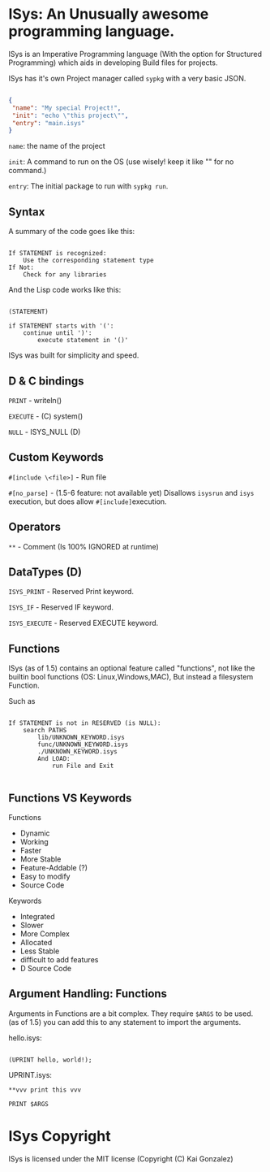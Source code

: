 # ISys: An Unusually awesome programming language.
ISys is an Imperative Programming language (With the option for Structured Programming) which aids in developing Build files for projects.

ISys has it's own Project manager called `sypkg` with a very basic JSON.

```json

{
 "name": "My special Project!",
 "init": "echo \"this project\"",
 "entry": "main.isys"
}

```

`name`: the name of the project

`init`: A command to run on the OS (use wisely! keep it like "" for no command.)

`entry`: The initial package to run with `sypkg run`.

## Syntax

A summary of the code goes like this:

```

If STATEMENT is recognized:
	Use the corresponding statement type
If Not:
	Check for any libraries

```

And the Lisp code works like this:

```

(STATEMENT)

if STATEMENT starts with '(':
	continue until ')':
		execute statement in '()'

```

ISys was built for simplicity and speed.

## D & C bindings

`PRINT` - writeln()

`EXECUTE` - (C) system()

`NULL` - ISYS_NULL (D)

## Custom Keywords

`#[include \<file>]` - Run file

`#[no_parse]` - (1.5-6 feature: not available yet) Disallows `isysrun` and `isys` execution, but does allow `#[include]`execution.

## Operators

`**` - Comment (Is 100% IGNORED at runtime)

## DataTypes (D)

`ISYS_PRINT` - Reserved Print keyword.

`ISYS_IF` - Reserved IF keyword.

`ISYS_EXECUTE` - Reserved EXECUTE keyword.

## Functions

ISys (as of 1.5) contains an optional feature called "functions", not like the
builtin bool functions (OS: Linux,Windows,MAC), But instead a filesystem Function.

Such as

```

If STATEMENT is not in RESERVED (is NULL):
	search PATHS
		lib/UNKNOWN_KEYWORD.isys
		func/UNKNOWN_KEYWORD.isys
		./UNKNOWN_KEYWORD.isys
		And LOAD:
			run File and Exit
				
```

## Functions VS Keywords

Functions

- Dynamic
- Working
- Faster
- More Stable
- Feature-Addable (?)
- Easy to modify
- Source Code

Keywords

- Integrated
- Slower
- More Complex
- Allocated
- Less Stable
- difficult to add features
- D Source Code

## Argument Handling: Functions

Arguments in Functions are a bit complex.
They require `$ARGS` to be used.
(as of 1.5) you can add this to any statement to import the arguments.

hello.isys:

```

(UPRINT hello, world!);

```

UPRINT.isys:

```
**vvv print this vvv

PRINT $ARGS

```

# ISys Copyright

ISys is licensed under the MIT license (Copyright (C) Kai Gonzalez)

